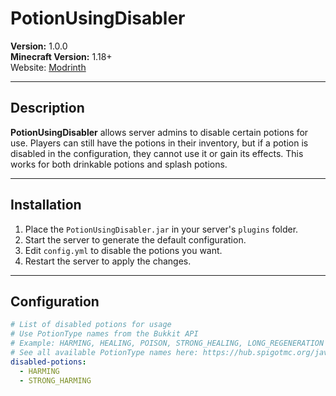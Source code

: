 # PotionUsingDisabler

**Version:** 1.0.0  
**Minecraft Version:** 1.18+  
Website: [Modrinth](https://modrinth.com/plugin/potionusingdisabler)

---

## Description
**PotionUsingDisabler** allows server admins to disable certain potions for use. Players can still have the potions in their inventory, but if a potion is disabled in the configuration, they cannot use it or gain its effects. This works for both drinkable potions and splash potions.

---

## Installation
1. Place the `PotionUsingDisabler.jar` in your server's `plugins` folder.
2. Start the server to generate the default configuration.
3. Edit `config.yml` to disable the potions you want.
4. Restart the server to apply the changes.

---

## Configuration

```yaml
# List of disabled potions for usage
# Use PotionType names from the Bukkit API
# Example: HARMING, HEALING, POISON, STRONG_HEALING, LONG_REGENERATION
# See all available PotionType names here: https://hub.spigotmc.org/javadocs/spigot/org/bukkit/potion/PotionType.html
disabled-potions:
  - HARMING
  - STRONG_HARMING
